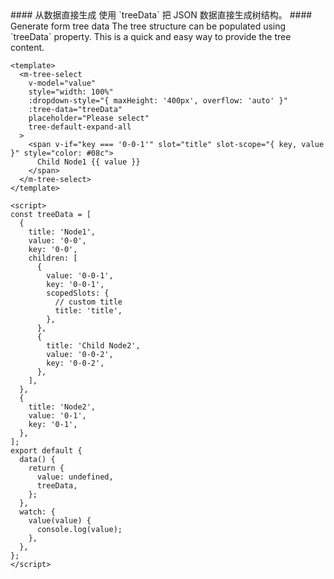 <cn>
#### 从数据直接生成
使用 `treeData` 把 JSON 数据直接生成树结构。
</cn>

<us>
#### Generate form tree data
The tree structure can be populated using `treeData` property. This is a quick and easy way to provide the tree content.
</us>

```vue
<template>
  <m-tree-select
    v-model="value"
    style="width: 100%"
    :dropdown-style="{ maxHeight: '400px', overflow: 'auto' }"
    :tree-data="treeData"
    placeholder="Please select"
    tree-default-expand-all
  >
    <span v-if="key === '0-0-1'" slot="title" slot-scope="{ key, value }" style="color: #08c">
      Child Node1 {{ value }}
    </span>
  </m-tree-select>
</template>

<script>
const treeData = [
  {
    title: 'Node1',
    value: '0-0',
    key: '0-0',
    children: [
      {
        value: '0-0-1',
        key: '0-0-1',
        scopedSlots: {
          // custom title
          title: 'title',
        },
      },
      {
        title: 'Child Node2',
        value: '0-0-2',
        key: '0-0-2',
      },
    ],
  },
  {
    title: 'Node2',
    value: '0-1',
    key: '0-1',
  },
];
export default {
  data() {
    return {
      value: undefined,
      treeData,
    };
  },
  watch: {
    value(value) {
      console.log(value);
    },
  },
};
</script>
```
